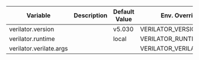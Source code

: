 |Variable|Description|Default Value|Env. Override|
|---|---|---|---|
|verilator.version||v5.030|VERILATOR_VERSION|
|verilator.runtime||local|VERILATOR_RUNTIME|
|verilator.verilate.args|||VERILATOR_VERILATE_ARGS|
